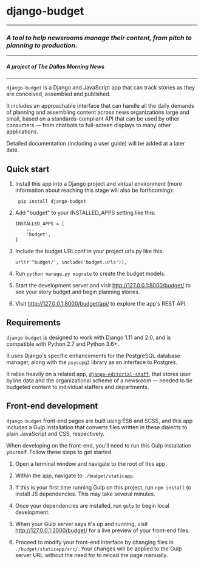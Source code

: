 # django-budget
****
### _A tool to help newsrooms manage their content, from pitch to planning to production._
****
##### A project of _The Dallas Morning News_
****

`django-budget` is a Django and JavaScript app that can track stories as they are conceived, assembled and published.

It includes an approachable interface that can handle all the daily demands of planning and assembling content across news organizations large and small, based on a standards-compliant API that can be used by other consumers — from chatbots to full-screen displays to many other applications.

Detailed documentation (including a user guide) will be added at a later date.


## Quick start

1. Install this app into a Django project and virtual environment (more information about reaching this stage will also be forthcoming):

        pip install django-budget

2.  Add \"budget\" to your INSTALLED\_APPS setting like this:

        INSTALLED_APPS = [
            ...
            'budget',
        ]

3.  Include the budget URLconf in your project urls.py like this:

        url(r'^budget/', include('budget.urls')),

4.  Run `python manage.py migrate` to create the budget models.

4.  Start the development server and visit
    <http://127.0.0.1:8000/budget/> to see your story budget and begin planning stories.

5.  Visit <http://127.0.0.1:8000/budget/api/> to explore the app's REST API.


## Requirements

`django-budget` is designed to work with Django 1.11 and 2.0, and is compatible with Python 2.7 and Python 3.6+.

It uses Django's specific enhancements for the PostgreSQL database manager, along with the `psycopg2` library as an interface to Postgres.

It relies heavily on a related app, [`django-editorial-staff`](https://github.com/DallasMorningNews/django-editorial-staff/), that stores user byline data and the organizational scheme of a newsroom — needed to tie budgeted content to individual staffers and departments.


## Front-end development

`django-budget` front-end pages are built using ES6 and SCSS, and this app includes a Gulp installation that converts files written in these dialects to plain JavaScript and CSS, respectively.

When developing on the front-end, you'll need to run this Gulp installation yourself. Follow these steps to get started.

1.  Open a terminal window and navigate to the root of this app.

2.  Within the app, navigate to `./budget/staticapp`.

3.  If this is your first time running Gulp on this project, run `npm install` to install JS dependencies. This may take several minutes.

4.  Once your dependencies are installed, run `gulp` to begin local development.

5.  When your Gulp server says it's up and running, visit <http://127.0.0.1:3000/budget/> for a live preview of your front-end files.

6.  Proceed to modify your front-end interface by changing files in `./budget/staticapp/src/`. Your changes will be applied to the Gulp server URL without the need for to reload the page manually.

